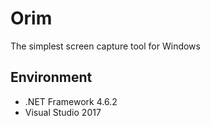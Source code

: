 # Orim
The simplest screen capture tool for Windows

## Environment

* .NET Framework 4.6.2
* Visual Studio 2017
